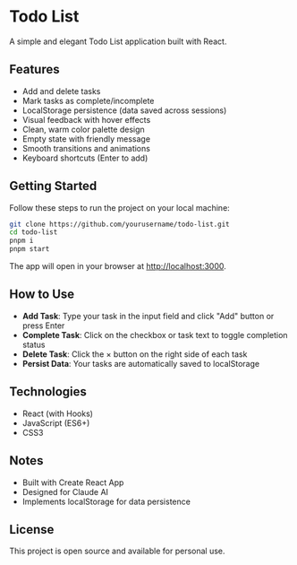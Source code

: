 # Todo List

A simple and elegant Todo List application built with React.

## Features

- Add and delete tasks
- Mark tasks as complete/incomplete
- LocalStorage persistence (data saved across sessions)
- Visual feedback with hover effects
- Clean, warm color palette design
- Empty state with friendly message
- Smooth transitions and animations
- Keyboard shortcuts (Enter to add)

## Getting Started

Follow these steps to run the project on your local machine:

```bash
git clone https://github.com/yourusername/todo-list.git
cd todo-list
pnpm i
pnpm start
```

The app will open in your browser at [http://localhost:3000](http://localhost:3000).


## How to Use

- **Add Task**: Type your task in the input field and click "Add" button or press Enter
- **Complete Task**: Click on the checkbox or task text to toggle completion status
- **Delete Task**: Click the × button on the right side of each task
- **Persist Data**: Your tasks are automatically saved to localStorage

## Technologies

- React (with Hooks)
- JavaScript (ES6+)
- CSS3

## Notes

- Built with Create React App
- Designed for Claude AI
- Implements localStorage for data persistence

## License

This project is open source and available for personal use.